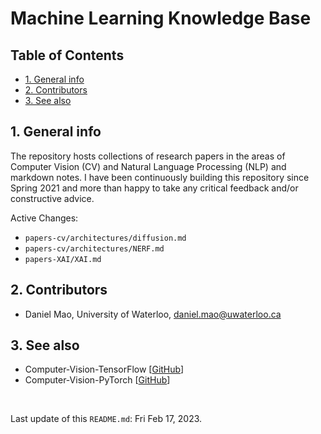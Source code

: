 # Machine Learning Knowledge Base <!-- omit in toc -->

## Table of Contents <!-- omit in toc -->

- [1. General info](#1-general-info)
- [2. Contributors](#2-contributors)
- [3. See also](#3-see-also)

## 1. General info

The repository hosts collections of research papers in the areas of Computer Vision (CV) and Natural Language Processing (NLP) and markdown notes. I have been continuously building this repository since Spring 2021 and more than happy to take any critical feedback and/or constructive advice.

Active Changes:
* `papers-cv/architectures/diffusion.md`
* `papers-cv/architectures/NERF.md`
* `papers-XAI/XAI.md`

## 2. Contributors

* Daniel Mao, University of Waterloo, [daniel.mao@uwaterloo.ca](daniel.mao@uwaterloo.ca)

## 3. See also

* Computer-Vision-TensorFlow [[GitHub](https://github.com/danielmao2019/Computer-Vision-TensorFlow)]
* Computer-Vision-PyTorch [[GitHub](https://github.com/danielmao2019/Computer-Vision-PyTorch)]

<br>

Last update of this `README.md`: Fri Feb 17, 2023.

